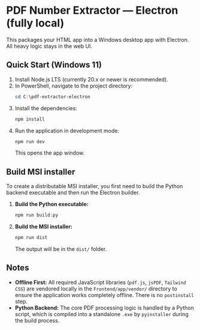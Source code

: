 
# PDF Number Extractor — Electron (fully local)

This packages your HTML app into a Windows desktop app with Electron.
All heavy logic stays in the web UI.

## Quick Start (Windows 11)

1. Install Node.js LTS (currently 20.x or newer is recommended).
2. In PowerShell, navigate to the project directory:
   ```powershell
   cd C:\pdf-extractor-electron
   ```
3. Install the dependencies:
   ```powershell
   npm install
   ```
4. Run the application in development mode:
   ```powershell
   npm run dev
   ```
   This opens the app window.

## Build MSI installer
To create a distributable MSI installer, you first need to build the Python backend executable and then run the Electron builder.

1.  **Build the Python executable:**
    ```powershell
    npm run build:py
    ```
2.  **Build the MSI installer:**
    ```powershell
    npm run dist
    ```
    The output will be in the `dist/` folder.

## Notes
- **Offline First:** All required JavaScript libraries (`pdf.js`, `jsPDF`, `Tailwind CSS`) are vendored locally in the `Frontend/app/vendor/` directory to ensure the application works completely offline. There is no `postinstall` step.
- **Python Backend:** The core PDF processing logic is handled by a Python script, which is compiled into a standalone `.exe` by `pyinstaller` during the build process.
